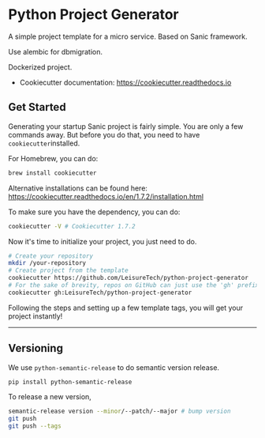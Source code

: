 # Python Project Generator

A simple project template for a micro service. Based on Sanic framework.

Use alembic for dbmigration.

Dockerized project.

- Cookiecutter documentation: https://cookiecutter.readthedocs.io

## Get Started

Generating your startup Sanic project is fairly simple. You are only a few
commands away.
But before you do that, you need to have `cookiecutter`installed.

For Homebrew, you can do:
```bash
brew install cookiecutter
```
Alternative installations can be found here:
https://cookiecutter.readthedocs.io/en/1.7.2/installation.html

To make sure you have the dependency, you can do:
```bash
cookiecutter -V # Cookiecutter 1.7.2
```

Now it's time to initialize your project, you just need to do.

```bash
# Create your repository
mkdir /your-repository
# Create project from the template
cookiecutter https://github.com/LeisureTech/python-project-generator
# For the sake of brevity, repos on GitHub can just use the 'gh' prefix
cookiecutter gh:LeisureTech/python-project-generator
```
Following the steps and setting up a few template tags,
you will get your project instantly!

---
## Versioning
We use `python-semantic-release` to do semantic version release.
```bash
pip install python-semantic-release
```
To release a new version,
```bash
semantic-release version --minor/--patch/--major # bump version
git push
git push --tags
```
